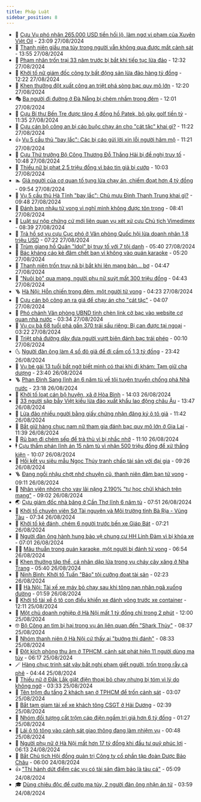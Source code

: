 ```yaml
---
title: Pháp Luật
sidebar_position: 8
---
```


<!-- dantri-phap-luat:START -->
- 🌊 [Cựu Vụ phó nhận 265.000 USD tiền hối lộ, làm ngơ vi phạm của Xuyên Việt Oil](https://dantri.com.vn/phap-luat/cuu-vu-pho-nhan-265000-usd-tien-hoi-lo-lam-ngo-vi-pham-cua-xuyen-viet-oil-20240827205848468.htm) - 23:09 27/08/2024
- 🐲 [Thanh niên giấu ma túy trong người vẫn không qua được mắt cảnh sát](https://dantri.com.vn/phap-luat/thanh-nien-giau-ma-tuy-trong-nguoi-van-khong-qua-duoc-mat-canh-sat-20240827203927343.htm) - 13:55 27/08/2024
- 🌁 [Phạm nhân trốn trại 33 năm trước bị bắt khi tiếp tục lừa đảo](https://dantri.com.vn/phap-luat/pham-nhan-tron-trai-33-nam-truoc-bi-bat-khi-tiep-tuc-lua-dao-20240827174612413.htm) - 12:32 27/08/2024
- 🎃 [Khởi tố nữ giám đốc công ty bất động sản lừa đảo hàng tỷ đồng](https://dantri.com.vn/phap-luat/khoi-to-nu-giam-doc-cong-ty-bat-dong-san-lua-dao-hang-ty-dong-20240827190125623.htm) - 12:22 27/08/2024
- 🦅 [Khen thưởng đột xuất công an triệt phá sòng bạc quy mô lớn](https://dantri.com.vn/phap-luat/khen-thuong-dot-xuat-cong-an-triet-pha-song-bac-quy-mo-lon-20240827174553451.htm) - 12:20 27/08/2024
- 🎭 [Ba người đi đường ở Đà Nẵng bị chém nhầm trong đêm](https://dantri.com.vn/phap-luat/ba-nguoi-di-duong-o-da-nang-bi-chem-nham-trong-dem-20240827182109919.htm) - 12:01 27/08/2024
- 🤗 [Cựu Bí thư Bến Tre được tặng 4 đồng hồ Patek, bộ gậy golf tiền tỷ](https://dantri.com.vn/phap-luat/cuu-bi-thu-ben-tre-duoc-tang-4-dong-ho-patek-bo-gay-golf-tien-ty-20240827181647264.htm) - 11:35 27/08/2024
- 🚀 [Cựu cán bộ công an bị cáo buộc chạy án cho &quot;cát tặc&quot; khai gì?](https://dantri.com.vn/phap-luat/cuu-can-bo-cong-an-bi-cao-buoc-chay-an-cho-cat-tac-khai-gi-20240827171953735.htm) - 11:22 27/08/2024
- 👍 [Vụ 5 cầu thủ &quot;bay lắc&quot;: Các bị cáo gửi lời xin lỗi người hâm mộ](https://dantri.com.vn/phap-luat/vu-5-cau-thu-bay-lac-cac-bi-cao-gui-loi-xin-loi-nguoi-ham-mo-20240827174600416.htm) - 11:21 27/08/2024
- 🧐 [Cựu Thứ trưởng Bộ Công Thương Đỗ Thắng Hải bị đề nghị truy tố](https://dantri.com.vn/phap-luat/cuu-thu-truong-bo-cong-thuong-do-thang-hai-bi-de-nghi-truy-to-20240827174553511.htm) - 10:48 27/08/2024
- 🫶 [Thiếu nữ bị phạt 2,5 triệu đồng vì báo tin giả bị cướp](https://dantri.com.vn/phap-luat/thieu-nu-bi-phat-25-trieu-dong-vi-bao-tin-gia-bi-cuop-20240827155450891.htm) - 10:03 27/08/2024
- 🏊 [Giả người của cơ quan tố tụng lừa chạy án, chiếm đoạt hơn 4 tỷ đồng](https://dantri.com.vn/phap-luat/gia-nguoi-cua-co-quan-to-tung-lua-chay-an-chiem-doat-hon-4-ty-dong-20240827163155477.htm) - 09:54 27/08/2024
- 🌋 [Vụ 5 cầu thủ Hà Tĩnh &quot;bay lắc&quot;: Chủ mưu Đinh Thanh Trung khai gì?](https://dantri.com.vn/phap-luat/vu-5-cau-thu-ha-tinh-bay-lac-chu-muu-dinh-thanh-trung-khai-gi-20240827152041461.htm) - 09:48 27/08/2024
- 👹 [Đánh bạn nhậu tử vong vì nghĩ mình không được tôn trọng](https://dantri.com.vn/phap-luat/danh-ban-nhau-tu-vong-vi-nghi-minh-khong-duoc-ton-trong-20240827153232961.htm) - 08:41 27/08/2024
- 🫣 [Luật sư nộp chứng cứ mới liên quan vụ xét xử cựu Chủ tịch Vimedimex](https://dantri.com.vn/phap-luat/luat-su-nop-chung-cu-moi-lien-quan-vu-xet-xu-cuu-chu-tich-vimedimex-20240827151624104.htm) - 08:39 27/08/2024
- 🎃 [Trả hồ sơ vụ cựu Cục phó ở Văn phòng Quốc hội lừa doanh nhân 1,8 triệu USD](https://dantri.com.vn/phap-luat/tra-ho-so-vu-cuu-cuc-pho-o-van-phong-quoc-hoi-lua-doanh-nhan-18-trieu-usd-20240827140009301.htm) - 07:22 27/08/2024
- 🌝 [Trùm giang hồ Quân &quot;Idol&quot; bị truy tố với 7 tội danh](https://dantri.com.vn/phap-luat/trum-giang-ho-quan-idol-bi-truy-to-voi-7-toi-danh-20240827121728628.htm) - 05:40 27/08/2024
- 🚀 [Bác kháng cáo kẻ đâm chết bạn vì không vào quán karaoke](https://dantri.com.vn/phap-luat/bac-khang-cao-ke-dam-chet-ban-vi-khong-vao-quan-karaoke-20240827120548556.htm) - 05:20 27/08/2024
- 🥷 [Thanh niên trốn truy nã bị bắt khi lên mạng bán... bơ](https://dantri.com.vn/phap-luat/thanh-nien-tron-truy-na-bi-bat-khi-len-mang-ban-bo-20240827113700154.htm) - 04:47 27/08/2024
- 👺 [&quot;Nuôi bò&quot; qua mạng, người phụ nữ suýt mất 300 triệu đồng](https://dantri.com.vn/phap-luat/nuoi-bo-qua-mang-nguoi-phu-nu-suyt-mat-300-trieu-dong-20240827111906103.htm) - 04:43 27/08/2024
- 🪜 [Hà Nội: Hỗn chiến trong đêm, một người tử vong](https://dantri.com.vn/phap-luat/ha-noi-hon-chien-trong-dem-mot-nguoi-tu-vong-20240827111000484.htm) - 04:23 27/08/2024
- 🦄 [Cựu cán bộ công an ra giá để chạy án cho &quot;cát tặc&quot;](https://dantri.com.vn/phap-luat/cuu-can-bo-cong-an-ra-gia-de-chay-an-cho-cat-tac-20240827094830160.htm) - 04:07 27/08/2024
- 🦍 [Phó chánh Văn phòng UBND tỉnh chèn link cờ bạc vào website cơ quan nhà nước](https://dantri.com.vn/phap-luat/pho-chanh-van-phong-ubnd-tinh-chen-link-co-bac-vao-website-co-quan-nha-nuoc-20240827101302654.htm) - 03:34 27/08/2024
- 🌁 [Vụ cụ bà 68 tuổi phá gần 370 trái sầu riêng: Bị can được tại ngoại](https://dantri.com.vn/phap-luat/vu-cu-ba-68-tuoi-pha-gan-370-trai-sau-rieng-bi-can-duoc-tai-ngoai-20240827100952880.htm) - 03:22 27/08/2024
- 💯 [Triệt phá đường dây đưa người vượt biên đánh bạc trái phép](https://dantri.com.vn/phap-luat/triet-pha-duong-day-dua-nguoi-vuot-bien-danh-bac-trai-phep-20240827063505012.htm) - 00:10 27/08/2024
- 🌜 [Người đàn ông làm 4 sổ đỏ giả để đi cầm cố 1,3 tỷ đồng](https://dantri.com.vn/phap-luat/nguoi-dan-ong-lam-4-so-do-gia-de-di-cam-co-13-ty-dong-20240827055758503.htm) - 23:42 26/08/2024
- 👹 [Vụ bé gái 13 tuổi bất ngờ biết mình có thai khi đi khám: Tạm giữ cha dượng](https://dantri.com.vn/phap-luat/vu-be-gai-13-tuoi-bat-ngo-biet-minh-co-thai-khi-di-kham-tam-giu-cha-duong-20240827054202177.htm) - 23:40 26/08/2024
- 🪜 [Phan Đình Sang lĩnh án 6 năm tù về tội tuyên truyền chống phá Nhà nước](https://dantri.com.vn/phap-luat/phan-dinh-sang-linh-an-6-nam-tu-ve-toi-tuyen-truyen-chong-pha-nha-nuoc-20240826230019770.htm) - 23:18 26/08/2024
- 🦩 [Khởi tố loạt cán bộ huyện, xã ở Hòa Bình](https://dantri.com.vn/phap-luat/khoi-to-loat-can-bo-huyen-xa-o-hoa-binh-20240826205343998.htm) - 14:03 26/08/2024
- 💂 [33 người sập bẫy Việt kiều lừa đảo xuất khẩu lao động châu Âu](https://dantri.com.vn/phap-luat/33-nguoi-sap-bay-viet-kieu-lua-dao-xuat-khau-lao-dong-chau-au-20240826203244874.htm) - 13:47 26/08/2024
- 💃 [Lừa đảo nhiều người bằng giấy chứng nhận đăng ký ô tô giả](https://dantri.com.vn/phap-luat/lua-dao-nhieu-nguoi-bang-giay-chung-nhan-dang-ky-o-to-gia-20240826174928102.htm) - 11:42 26/08/2024
- 🧐 [Bắt giữ hàng chục nam nữ tham gia đánh bạc quy mô lớn ở Gia Lai](https://dantri.com.vn/phap-luat/bat-giu-hang-chuc-nam-nu-tham-gia-danh-bac-quy-mo-lon-o-gia-lai-20240826183404141.htm) - 11:39 26/08/2024
- 🤗 [Rủ bạn đi chém sếp để trả thù vì bị nhắc nhở](https://dantri.com.vn/phap-luat/ru-ban-di-chem-sep-de-tra-thu-vi-bi-nhac-nho-20240826162238595.htm) - 11:10 26/08/2024
- 🕴 [Cựu thẩm phán lĩnh án 15 năm tù vì nhận 500 triệu đồng để xử thắng kiện](https://dantri.com.vn/phap-luat/cuu-tham-phan-linh-an-15-nam-tu-vi-nhan-500-trieu-dong-de-xu-thang-kien-20240826161116817.htm) - 10:07 26/08/2024
- 🐎 [Hồi kết vụ siêu mẫu Ngọc Thúy tranh chấp tài sản với đại gia](https://dantri.com.vn/phap-luat/hoi-ket-vu-sieu-mau-ngoc-thuy-tranh-chap-tai-san-voi-dai-gia-20240826160635208.htm) - 09:26 26/08/2024
- 🪜 [Đang ngồi nhậu chợt nhớ chuyện cũ, thanh niên đâm bạn tử vong](https://dantri.com.vn/phap-luat/dang-ngoi-nhau-chot-nho-chuyen-cu-thanh-nien-dam-ban-tu-vong-20240826155907576.htm) - 09:11 26/08/2024
- 🤭 [Nhân viên nhóm cho vay lãi nặng 2.190% &quot;tự học chửi khách trên mạng&quot;](https://dantri.com.vn/phap-luat/nhan-vien-nhom-cho-vay-lai-nang-2190-tu-hoc-chui-khach-tren-mang-20240826155156646.htm) - 09:02 26/08/2024
- 🌏 [Cựu giám đốc nhà băng ở Cần Thơ  lĩnh 6 năm tù](https://dantri.com.vn/phap-luat/cuu-giam-doc-nha-bang-o-can-tho-linh-6-nam-tu-20240826141920659.htm) - 07:51 26/08/2024
- 🎃 [Khởi tố chuyên viên Sở Tài nguyên và Môi trường tỉnh Bà Rịa - Vũng Tàu](https://dantri.com.vn/phap-luat/khoi-to-chuyen-vien-so-tai-nguyen-va-moi-truong-tinh-ba-ria-vung-tau-20240826134353678.htm) - 07:34 26/08/2024
- 🗽 [Khởi tố kẻ đánh, chém 6 người trước bến xe Giáp Bát](https://dantri.com.vn/phap-luat/khoi-to-ke-danh-chem-6-nguoi-truoc-ben-xe-giap-bat-20240826141724917.htm) - 07:21 26/08/2024
- 🌁 [Người đàn ông hành hung bảo vệ chung cư HH Linh Đàm vì bị khóa xe](https://dantri.com.vn/phap-luat/nguoi-dan-ong-hanh-hung-bao-ve-chung-cu-hh-linh-dam-vi-bi-khoa-xe-20240826135757036.htm) - 07:01 26/08/2024
- 🧑‍💻 [Mâu thuẫn trong quán karaoke, một người bị đánh tử vong](https://dantri.com.vn/phap-luat/mau-thuan-trong-quan-karaoke-mot-nguoi-bi-danh-tu-vong-20240826133325568.htm) - 06:54 26/08/2024
- 🌮 [Khen thưởng tập thể, cá nhân dập lửa trong vụ cháy cây xăng ở Nha Trang](https://dantri.com.vn/phap-luat/khen-thuong-tap-the-ca-nhan-dap-lua-trong-vu-chay-cay-xang-o-nha-trang-20240826114703962.htm) - 05:40 26/08/2024
- 🤗 [Ninh Bình: Khởi tố Tuấn &quot;Báo&quot; tội cưỡng đoạt tài sản](https://dantri.com.vn/phap-luat/ninh-binh-khoi-to-tuan-bao-toi-cuong-doat-tai-san-20240826084900091.htm) - 02:23 26/08/2024
- 👨‍🏫 [Hà Nội: Tài xế xe máy bỏ chạy sau khi tông nạn nhân ngã xuống đường](https://dantri.com.vn/phap-luat/ha-noi-tai-xe-xe-may-bo-chay-sau-khi-tong-nan-nhan-nga-xuong-duong-20240826085228031.htm) - 01:59 26/08/2024
- 🎉 [Khởi tố tài xế ô tô con điều khiển xe đánh võng trước xe container](https://dantri.com.vn/phap-luat/khoi-to-tai-xe-o-to-con-dieu-khien-xe-danh-vong-truoc-xe-container-20240825184852362.htm) - 12:11 25/08/2024
- 🤗 [Một chủ doanh nghiệp ở Hà Nội mất 1 tỷ đồng chỉ trong 2 phút](https://dantri.com.vn/phap-luat/mot-chu-doanh-nghiep-o-ha-noi-mat-1-ty-dong-chi-trong-2-phut-20240825183748463.htm) - 12:00 25/08/2024
- 🤓 [Bộ Công an tìm bị hại trong vụ án liên quan đến &quot;Shark Thủy&quot;](https://dantri.com.vn/phap-luat/bo-cong-an-tim-bi-hai-trong-vu-an-lien-quan-den-shark-thuy-20240825152607033.htm) - 08:37 25/08/2024
- 👹 [Nhóm thanh niên ở Hà Nội cứ thấy ai &quot;bướng thì đánh&quot;](https://dantri.com.vn/phap-luat/nhom-thanh-nien-o-ha-noi-cu-thay-ai-buong-thi-danh-20240825151822938.htm) - 08:33 25/08/2024
- 🐘 [Đột kích phòng thu âm ở TPHCM, cảnh sát phát hiện 11 người dùng ma túy](https://dantri.com.vn/phap-luat/dot-kich-phong-thu-am-o-tphcm-canh-sat-phat-hien-11-nguoi-dung-ma-tuy-20240825124853813.htm) - 06:17 25/08/2024
- 🪄 [Hàng chục trinh sát vây bắt nghi phạm giết người, trốn trong rẫy cà phê](https://dantri.com.vn/phap-luat/hang-chuc-trinh-sat-vay-bat-nghi-pham-giet-nguoi-tron-trong-ray-ca-phe-20240825110540314.htm) - 04:44 25/08/2024
- 💄 [Thiếu nữ ở Đắk Lắk giật điện thoại bỏ chạy nhưng bị tóm vì lý do không ngờ](https://dantri.com.vn/phap-luat/thieu-nu-o-dak-lak-giat-dien-thoai-bo-chay-nhung-bi-tom-vi-ly-do-khong-ngo-20240825100900939.htm) - 03:33 25/08/2024
- 🐎 [Tên trộm đu tầng 2 khách sạn ở TPHCM để trốn cảnh sát](https://dantri.com.vn/phap-luat/ten-trom-du-tang-2-khach-san-o-tphcm-de-tron-canh-sat-20240825092504485.htm) - 03:07 25/08/2024
- 💯 [Bắt tạm giam tài xế xe khách tông CSGT ở Hải Dương](https://dantri.com.vn/phap-luat/bat-tam-giam-tai-xe-xe-khach-tong-csgt-o-hai-duong-20240825091336170.htm) - 02:39 25/08/2024
- 💯 [Nhóm đối tượng cắt trộm cáp điện ngầm trị giá hơn 6 tỷ đồng](https://dantri.com.vn/phap-luat/nhom-doi-tuong-cat-trom-cap-dien-ngam-tri-gia-hon-6-ty-dong-20240825075215434.htm) - 01:27 25/08/2024
- 🌈 [Lái ô tô tông vào cảnh sát giao thông đang làm nhiệm vụ](https://dantri.com.vn/phap-luat/lai-o-to-tong-vao-canh-sat-giao-thong-dang-lam-nhiem-vu-20240825073455312.htm) - 00:48 25/08/2024
- 🧠 [Người phụ nữ ở Hà Nội mất hơn 17 tỷ đồng khi đầu tư quỹ phúc lợi](https://dantri.com.vn/phap-luat/nguoi-phu-nu-o-ha-noi-mat-hon-17-ty-dong-khi-dau-tu-quy-phuc-loi-20240824130720581.htm) - 06:13 24/08/2024
- 🌈 [Bắt Chủ tịch Hội đồng quản trị Công ty cổ phần tập đoàn Dược Bảo Châu](https://dantri.com.vn/phap-luat/bat-chu-tich-hoi-dong-quan-tri-cong-ty-co-phan-tap-doan-duoc-bao-chau-20240824124010650.htm) - 06:00 24/08/2024
- 👍 [&quot;Thi hành dứt điểm các vụ có tài sản đảm bảo là tàu cá&quot;](https://dantri.com.vn/xa-hoi/thi-hanh-dut-diem-cac-vu-co-tai-san-dam-bao-la-tau-ca-20240824120019789.htm) - 05:09 24/08/2024
- 🎓 [Dùng chiêu độc để cướp ma túy, 2 người đàn ông nhận án tử](https://dantri.com.vn/phap-luat/dung-chieu-doc-de-cuop-ma-tuy-2-nguoi-dan-ong-nhan-an-tu-20240824102200489.htm) - 03:59 24/08/2024<!-- dantri-phap-luat:END -->
